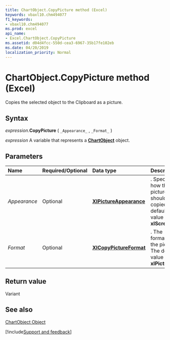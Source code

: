 ```yaml
---
title: ChartObject.CopyPicture method (Excel)
keywords: vbaxl10.chm494077
f1_keywords:
- vbaxl10.chm494077
ms.prod: excel
api_name:
- Excel.ChartObject.CopyPicture
ms.assetid: d04d4fcc-550d-cea3-6967-35b17fe102eb
ms.date: 04/20/2019
localization_priority: Normal
---
```



# ChartObject.CopyPicture method (Excel)

Copies the selected object to the Clipboard as a picture.


## Syntax

_expression_.**CopyPicture** ( `_Appearance_` , `_Format_` )

_expression_ A variable that represents a **[ChartObject](Excel.ChartObject.md)** object.


## Parameters



|Name|Required/Optional|Data type|Description|
|:-----|:-----|:-----|:-----|
| _Appearance_|Optional| **[XlPictureAppearance](Excel.XlPictureAppearance.md)**|. Specifies how the picture should be copied. The default value is  **xlScreen**.|
| _Format_|Optional| **[XlCopyPictureFormat](Excel.XlCopyPictureFormat.md)**|. The format of the picture. The default value is  **xlPicture**.|

## Return value

Variant


## See also


[ChartObject Object](Excel.ChartObject.md)

[!include[Support and feedback](~/includes/feedback-boilerplate.md)]